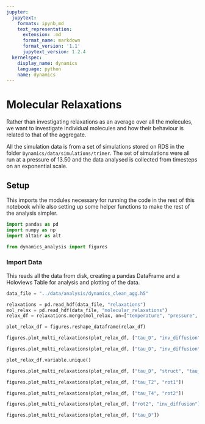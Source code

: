 ```yaml
---
jupyter:
  jupytext:
    formats: ipynb,md
    text_representation:
      extension: .md
      format_name: markdown
      format_version: '1.1'
      jupytext_version: 1.2.4
  kernelspec:
    display_name: dynamics
    language: python
    name: dynamics
---
```


# Molecular Relaxations

Rather than investigating relaxations as
an average over all the molecules,
we want to investigate individual molecules
and how their behaviour is related to that of the aggregate.

All the simulation data is from a set of simulations stored on RDS
in the folder `Dynamics/data/simulations/trimer`.
The set of simulations were all run at a pressure of 13.50
and the data analysed is collected from timesteps on an exponential scale.


## Setup

This imports the modules necessary for running the code in the rest of this notebook
while also setting up some helper functions to make the rest of the analysis simpler.

```python
import pandas as pd
import numpy as np
import altair as alt

from dynamics_analysis import figures

```

### Import Data

This reads all the data from disk,
creating a pandas DataFrame and
a Holoviews Table for analysis and plotting of the data.

```python
data_file = "../data/analysis/dynamics_clean_agg.h5"
```

```python
relaxations = pd.read_hdf(data_file, "relaxations")
mol_relax = pd.read_hdf(data_file, "molecular_relaxations")
relax_df = relaxations.merge(mol_relax, on=["temperature", "pressure", "inv_temp_norm"])
```

```python
plot_relax_df = figures.reshape_dataframe(relax_df)
```

```python
figures.plot_multi_relaxations(plot_relax_df, ["tau_D", "inv_diffusion"])
```

```python
figures.plot_multi_relaxations(plot_relax_df, ["tau_D", "inv_diffusion"])
```

```python
plot_relax_df.variable.unique()
```

```python
figures.plot_multi_relaxations(plot_relax_df, ["tau_D", "struct", "tau_F"])
```

```python
figures.plot_multi_relaxations(plot_relax_df, ["tau_T2", "rot1"])
```

```python
figures.plot_multi_relaxations(plot_relax_df, ["tau_T4", "rot2"])
```

```python
figures.plot_multi_relaxations(plot_relax_df, ["rot2", "inv_diffusion"])
```

```python
figures.plot_multi_relaxations(plot_relax_df, ["tau_D"])
```
